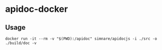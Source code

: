 # apidoc-docker
## Usage

    docker run -it --rm -v "$(PWD):/apidoc" simnare/apidocjs -i ./src -o ./build/doc -v
